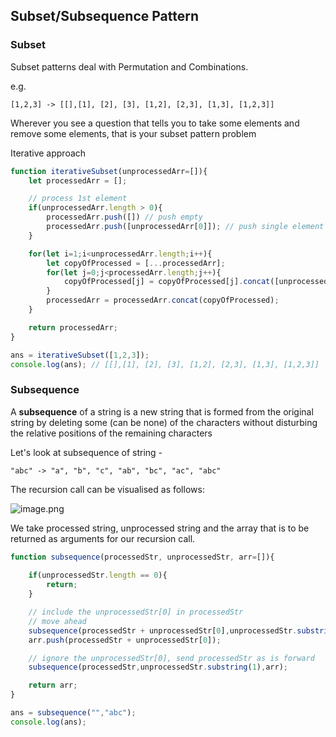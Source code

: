 ## Subset/Subsequence Pattern

### Subset

Subset patterns deal with Permutation and Combinations.

e.g.

```
[1,2,3] -> [[],[1], [2], [3], [1,2], [2,3], [1,3], [1,2,3]]
```

Wherever you see a question that tells you to take some elements and remove some elements, that is your subset pattern problem

Iterative approach 

```javascript
function iterativeSubset(unprocessedArr=[]){
    let processedArr = [];

    // process 1st element
    if(unprocessedArr.length > 0){
        processedArr.push([]) // push empty
        processedArr.push([unprocessedArr[0]]); // push single element
    }

    for(let i=1;i<unprocessedArr.length;i++){
        let copyOfProcessed = [...processedArr];
        for(let j=0;j<processedArr.length;j++){
            copyOfProcessed[j] = copyOfProcessed[j].concat([unprocessedArr[i]]);
        }
        processedArr = processedArr.concat(copyOfProcessed);
    }

    return processedArr;
}

ans = iterativeSubset([1,2,3]);
console.log(ans); // [[],[1], [2], [3], [1,2], [2,3], [1,3], [1,2,3]]
```

### Subsequence

A **subsequence** of a string is a new string that is formed from the original string by deleting some (can be none) of the characters without disturbing the relative positions of the remaining characters

Let's look at subsequence of string - 

```
"abc" -> "a", "b", "c", "ab", "bc", "ac", "abc"
```

The recursion call can be visualised as follows:

![image.png](https://cdn.hashnode.com/res/hashnode/image/upload/v1645549847082/ytXC9T9_p.png)

We take processed string, unprocessed string and the array that is to be returned as arguments for our recursion call.

```javascript
function subsequence(processedStr, unprocessedStr, arr=[]){
    
    if(unprocessedStr.length == 0){
        return;
    }

    // include the unprocessedStr[0] in processedStr
    // move ahead
    subsequence(processedStr + unprocessedStr[0],unprocessedStr.substring(1),arr);
    arr.push(processedStr + unprocessedStr[0]);

    // ignore the unprocessedStr[0], send processedStr as is forward
    subsequence(processedStr,unprocessedStr.substring(1),arr);

    return arr;
}

ans = subsequence("","abc");
console.log(ans);

```
